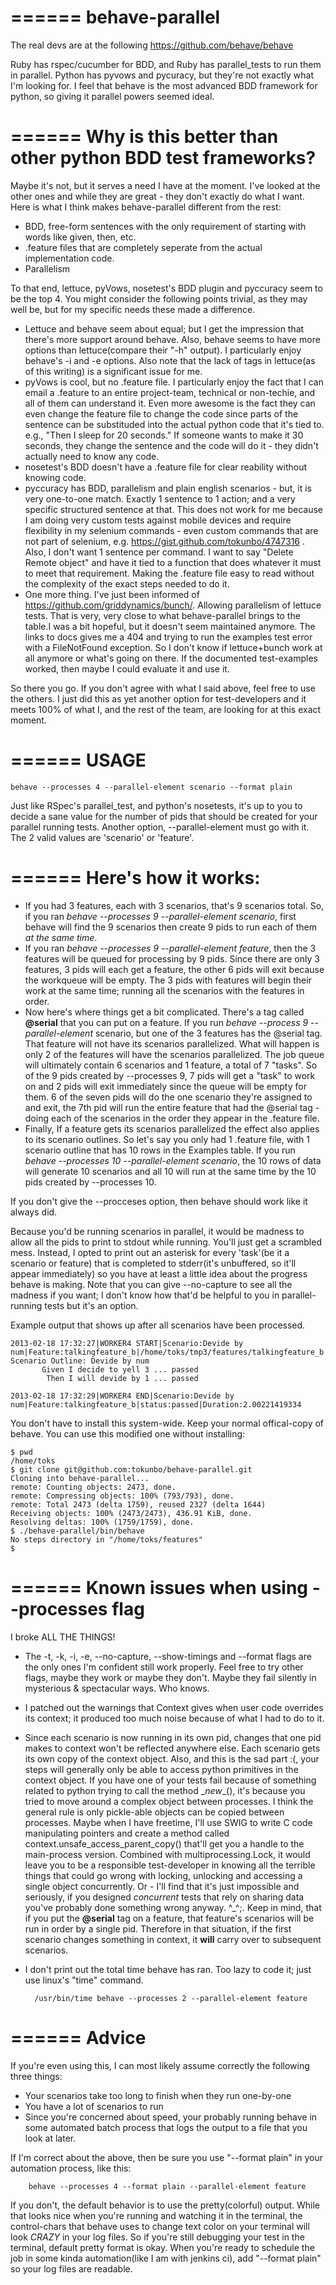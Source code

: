 ======
behave-parallel
======



The real devs are at the following https://github.com/behave/behave


Ruby has rspec/cucumber for BDD, and Ruby has parallel_tests to run them in parallel.
Python has pyvows and pycuracy, but they're not exactly what I'm looking for.
I feel that behave is the most advanced BDD framework for python, so giving it parallel powers seemed ideal.


======
Why is this better than other python BDD test frameworks?
======

Maybe it's not, but it serves a need I have at the moment. I've looked at the other ones and while they are great - they don't exactly do what I want. Here is what I think makes behave-parallel different from the rest:

* BDD, free-form sentences with the only requirement of starting with words like given, then, etc.
* .feature files that are completely seperate from the actual implementation code.
* Parallelism

To that end, lettuce, pyVows, nosetest's BDD plugin and pyccuracy seem to be the top 4. You might consider the following points trivial, as they may well be, but for my specific needs these made a difference.

* Lettuce and behave seem about equal; but I get the impression that there's more support around behave. Also, behave seems to have more options than lettuce(compare their "-h" output). I particularly enjoy behave's -i and -e options. Also note that the lack of tags in lettuce(as of this writing) is a significant issue for me.
* pyVows is cool, but no .feature file. I particularly enjoy the fact that I can email a .feature to an entire project-team, technical or non-techie, and all of them can understand it. Even more awesome is the fact they can even change the feature file to change the code since parts of the sentence can be substituded into the actual python code that it's tied to. e.g., "Then I sleep for 20 seconds." If someone wants to make it 30 seconds, they change the sentence and the code will do it - they didn't actually need to know any code.
* nosetest's BDD doesn't have a .feature file for clear reability without knowing code.
* pyccuracy has BDD, parallelism and plain english scenarios - but, it is very one-to-one match. Exactly 1 sentence to 1 action; and a very specific structured sentence at that. This does not work for me because I am doing very custom tests against mobile devices and require flexibility in my selenium commands - even custom commands that are not part of selenium, e.g. https://gist.github.com/tokunbo/4747316 . Also, I don't want 1 sentence per command. I want to say "Delete Remote object" and have it tied to a function that does whatever it must to meet that requirement. Making the .feature file easy to read without the complexity of the exact steps needed to do it.
* One more thing. I've just been informed of https://github.com/griddynamics/bunch/. Allowing parallelism of lettuce tests. That is very, very close to what behave-parallel brings to the table.I was a bit hopeful, but it doesn't seem maintained anymore. The links to docs gives me a 404 and trying to run the examples test error with a FileNotFound exception. So I don't know if lettuce+bunch work at all anymore or what's going on there. If the documented test-examples worked, then maybe I could evaluate it and use it.


So there you go. If you don't agree with what I said above, feel free to use the others. I just did this as yet another option for test-developers and it meets 100% of what I, and the rest of the team, are looking for at this exact moment.



======
USAGE
======

	behave --processes 4 --parallel-element scenario --format plain


Just like RSpec's parallel_test, and python's nosetests, it's up to you to decide a sane value for the number of pids that should be created for your parallel running tests. Another option, --parallel-element must go with it. The 2 valid values are 'scenario' or 'feature'. 

======
Here's how it works:
======

* If you had 3 features, each with 3 scenarios, that's 9 scenarios total. So, if you ran _behave --processes 9 --parallel-element scenario_, first behave will find the 9 scenarios then create 9 pids to run each of them *at the same time*.
* If you ran _behave --processes 9 --parallel-element feature_, then the 3 features will be queued for processing by 9 pids. Since there are only 3 features, 3 pids will each get a feature, the other 6 pids will exit because the workqueue will be empty. The 3 pids with features will begin their work at the same time; running all the scenarios with the features in order.
* Now here's where things get a bit complicated. There's a tag called __@serial__ that you can put on a feature. If you run _behave --process 9 --parallel-element_ scenario, but one of the 3 features has the @serial tag. That feature will not have its scenarios parallelized. What will happen is only 2 of the features will have the scenarios parallelized. The job queue will ultimately contain 6 scenarios and 1 feature, a total of 7 "tasks". So of the 9 pids created by --processes 9, 7 pids will get a "task" to work on and 2 pids will exit immediately since the queue will be empty for them. 6 of the seven pids will do the one scenario they're assigned to and exit, the 7th pid will run the entire feature that had the @serial tag - doing each of the scenarios in the order they appear in the .feature file.
* Finally, If a feature gets its scenarios parallelized the effect also applies to its scenario outlines. So let's say you only had 1 .feature file, with 1 scenario outline that has 10 rows in the Examples table. If you run _behave --processes 10 --parallel-element scenario_, the 10 rows of data will generate 10 scenarios and all 10 will run at the same time by the 10 pids created by --processes 10.  

If you don't give the --procceses option, then behave should work like it always did. 

Because you'd be running scenarios in parallel, it would be madness to allow all the pids to print to stdout while running. You'll just get a scrambled mess. Instead, I opted to print out an asterisk for every 'task'(be it a scenario or feature) that is completed to stderr(it's unbuffered, so it'll appear immediately) so you have at least a little idea about the progress behave is making. Note that you can give --no-capture to see all the madness if you want; I don't know how that'd be helpful to you in parallel-running tests but it's an option.

Example output that shows up after all scenarios have been processed.

	2013-02-18 17:32:27|WORKER4 START|Scenario:Devide by num|Feature:talkingfeature_b|/home/toks/tmp3/features/talkingfeature_b.feature
	Scenario Outline: Devide by num
	       Given I decide to yell 3 ... passed
	        Then I will devide by 1 ... passed
	
	2013-02-18 17:32:29|WORKER4 END|Scenario:Devide by num|Feature:talkingfeature_b|status:passed|Duration:2.00221419334


You don't have to install this system-wide. Keep your normal offical-copy of behave. You can use this modified one without installing:

	$ pwd
	/home/toks
	$ git clone git@github.com:tokunbo/behave-parallel.git
	Cloning into behave-parallel...
	remote: Counting objects: 2473, done.
	remote: Compressing objects: 100% (793/793), done.
	remote: Total 2473 (delta 1759), reused 2327 (delta 1644)
	Receiving objects: 100% (2473/2473), 436.91 KiB, done.
	Resolving deltas: 100% (1759/1759), done.
	$ ./behave-parallel/bin/behave
	No steps directory in "/home/toks/features"
	$ 

======
Known issues when using --processes flag
======
I broke ALL THE THINGS!

* The -t, -k, -i, -e, --no-capture, --show-timings and --format flags are the only ones I'm confident still work properly. Feel free to try other flags, maybe they
work or maybe they don't. Maybe they fail silently in mysterious & spectacular ways. Who knows.

* I patched out the warnings that Context gives when user code overrides its context; it produced too much noise because of what I had to do to it.
	 
* Since each scenario is now running in its own pid, changes that one pid makes to context won't be reflected anywhere else. Each scenario gets its own copy of the context object. Also, and this is the sad part :(, your steps will generally only be able to access python primitives in the context object. If you have one of your tests fail because of something related to python trying to call the method \__new__(), it's because you tried to move around a complex object between processes. I think the general rule is only pickle-able objects can be copied between processes. Maybe when I have freetime, I'll use SWIG to write C code manipulating pointers and create a method called context.unsafe_access_parent_copy() that'll get you a handle to the main-process version. Combined with multiprocessing.Lock, it would leave you to be a responsible test-developer in knowing all the terrible things that could go wrong with locking, unlocking and accessing a single object concurrently. Or - I'll find that it's just impossible and seriously, if you designed _concurrent_ tests that rely on sharing data you've probably done something wrong anyway. ^_^;. Keep in mind, that if you put the __@serial__ tag on a feature, that feature's scenarios will be run in order by a single pid. Therefore in that situation, if the first scenario changes something in context, it __will__ carry over to subsequent scenarios.

* I don't print out the total time behave has ran. Too lazy to code it; just use linux's "time" command.

		/usr/bin/time behave --processes 2 --parallel-element feature

======
Advice
======

If you're even using this, I can most likely assume correctly the following three things:

* Your scenarios take too long to finish when they run one-by-one
* You have a lot of scenarios to run
* Since you're concerned about speed, your probably running behave in some automated batch process that logs the output to a file that you look at later.

If I'm correct about the above, then be sure you use "--format plain" in your automation process, like this:

		behave --processes 4 --format plain --parallel-element feature

If you don't, the default behavior is to use the pretty(colorful) output. While that looks nice when you're running and watching it in the terminal, the control-chars that behave uses to change text color on your terminal will look _CRAZY_ in your log files. So if you're still debugging your test in the terminal, default pretty format is okay. When you're ready to schedule the job in some kinda automation(like I am with jenkins ci), add "--format plain" so your log files are readable.  






